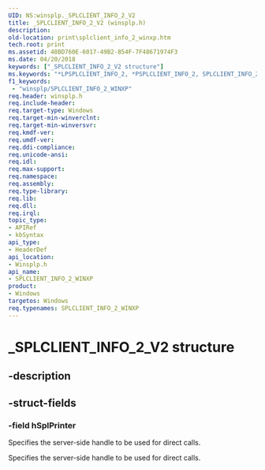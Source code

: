 ```yaml
---
UID: NS:winsplp._SPLCLIENT_INFO_2_V2
title: _SPLCLIENT_INFO_2_V2 (winsplp.h)
description: 
old-location: print\splclient_info_2_winxp.htm
tech.root: print
ms.assetid: 48BD760E-6017-49B2-854F-7F48671974F3
ms.date: 04/20/2018
keywords: ["_SPLCLIENT_INFO_2_V2 structure"]
ms.keywords: "*LPSPLCLIENT_INFO_2, *PSPLCLIENT_INFO_2, SPLCLIENT_INFO_2, SPLCLIENT_INFO_2_WINXP, SPLCLIENT_INFO_2_WINXP structure [Print Devices], _SPLCLIENT_INFO_2_V2, print.splclient_info_2_winxp, winsplp/SPLCLIENT_INFO_2_WINXP"
f1_keywords:
 - "winsplp/SPLCLIENT_INFO_2_WINXP"
req.header: winsplp.h
req.include-header: 
req.target-type: Windows
req.target-min-winverclnt: 
req.target-min-winversvr: 
req.kmdf-ver: 
req.umdf-ver: 
req.ddi-compliance: 
req.unicode-ansi: 
req.idl: 
req.max-support: 
req.namespace: 
req.assembly: 
req.type-library: 
req.lib: 
req.dll: 
req.irql: 
topic_type:
- APIRef
- kbSyntax
api_type:
- HeaderDef
api_location:
- Winsplp.h
api_name:
- SPLCLIENT_INFO_2_WINXP
product:
- Windows
targetos: Windows
req.typenames: SPLCLIENT_INFO_2_WINXP
---
```


# _SPLCLIENT_INFO_2_V2 structure


## -description





## -struct-fields




### -field hSplPrinter

Specifies the server-side handle to be used for direct calls.

Specifies the server-side handle to be used for direct calls.

